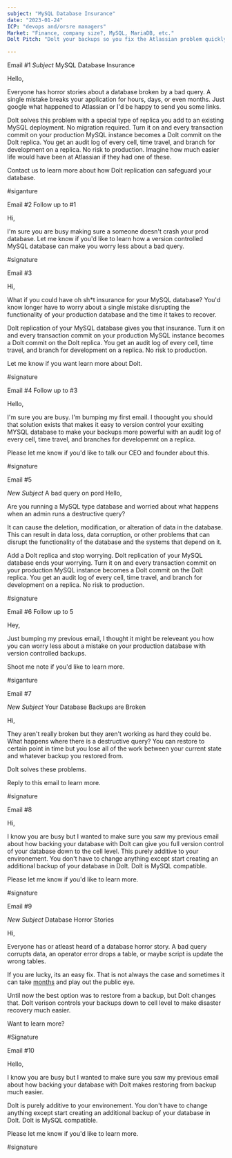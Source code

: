 ```yaml
---
subject: "MySQL Database Insurance"
date: "2023-01-24"
ICP: "devops and/orsre managers"
Market: "Finance, company size?, MySQL, MariaDB, etc."
Dolt Pitch: "Dolt your backups so you fix the Atlassian problem quickly. Minutes, not days/months"

---
```





Email #1
*Subject* MySQL Database Insurance

Hello,

Everyone has horror stories about a database broken by a bad query. A single mistake breaks your application for hours, days, or even months. Just google what happened to Atlassian or I'd be happy to send you some links.

Dolt solves this problem with a special type of replica you add to an existing MySQL deployment. No migration required. Turn it on and every transaction commit on your production MySQL instance becomes a Dolt commit on the Dolt replica. You get an audit log of every cell, time travel, and branch for development on a replica. No risk to production. Imagine how much easier life would have been at Atlassian if they had one of these.

Contact us to learn more about how Dolt replication can safeguard your database.

#siganture

Email #2
Follow up to #1

Hi,

I'm sure you are busy making sure a someone doesn't crash your prod database. Let me know if you'd like to learn how a version controlled MySQL database can make you worry less about a bad query.

#signature

Email #3

Hi,

What if you could have oh sh*t insurance for your MySQL database? You'd know longer have to worry about a single mistake disrupting the functionality of your production database and the time it takes to recover.

Dolt replication of your MySQL database gives you that insurance. Turn it on and every transaction commit on your production MySQL instance becomes a Dolt commit on the Dolt replica. You get an audit log of every cell, time travel, and branch for development on a replica. No risk to production.

Let me know if you want learn more about Dolt.

#signature

Email #4
Follow up to #3

Hello,

I'm sure you are busy. I'm bumping my first email. I thoought you should that solution exists that makes it easy to version control your exsiting MYSQL database to make your backups more powerful with an audit log of every cell, time travel, and branches for developemnt on a replica.

Please let me know if you'd like to talk our CEO and founder about this. 

#signature 

Email #5

*New Subject* A bad query on pord
Hello,

Are you running a MySQL type database and worried about what happens when an admin runs a destructive query?

It can cause the deletion, modification, or alteration of data in the database. This can result in data loss, data corruption, or other problems that can disrupt the functionality of the database and the systems that depend on it.

Add a Dolt replica and stop worrying. Dolt replication of your MySQL database ends your worrying. Turn it on and every transaction commit on your production MySQL instance becomes a Dolt commit on the Dolt replica. You get an audit log of every cell, time travel, and branch for development on a replica. No risk to production.

#signature

Email #6
Follow up to 5

Hey,

Just bumping my previous email, I thought it might be releveant you how you can worry less about a mistake on your production database with version controlled backups. 

Shoot me note if you'd like to learn more.

#siganture

Email #7

*New Subject* Your Database Backups are Broken

Hi,

They aren't really broken but they aren't working as hard they could be. What happens where there is a destructive query? You can restore to certain point in time but you lose all of the work between your current state and whatever backup you restored from. 

Dolt solves these problems.

Reply to this email to learn more.

#signature

Email #8

Hi,

I know you are busy but I wanted to make sure you saw my previous email about how backing your database with Dolt can give you full version control of your database down to the cell level. This purely additive to your environement. You don't have to change anything except start creating an additional backup of your database in Dolt. Dolt is MySQL compatible. 

Please let me know if you'd like to learn more.

#signature

Email #9

*New Subject* Database Horror Stories

Hi,

Everyone has or atleast heard of a database horror story. A bad query corrupts data, an operator error drops a table, or maybe script is update the wrong tables. 

If you are lucky, its an easy fix. That is not always the case and sometimes it can take [months](https://www.dolthub.com/blog/2022-04-14-atlassian-outage-prevention/) and play out the public eye.

Until now the best option was to restore from a backup, but Dolt changes that. Dolt verison controls your backups down to cell level to make disaster recovery  much easier.

Want to learn more?

#Signature

Email #10

Hello,

I know you are busy but I wanted to make sure you saw my previous email about how backing your database with Dolt makes restoring from backup much easier.

Dolt is purely additive to your environement. You don't have to change anything except start creating an additional backup of your database in Dolt. Dolt is MySQL compatible. 

Please let me know if you'd like to learn more.

#signature


